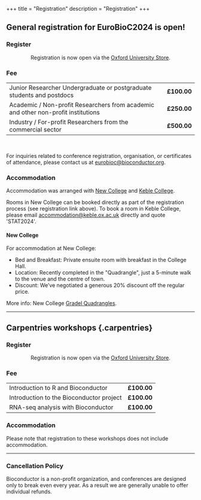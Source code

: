 +++
title = "Registration"
description = "Registration"
+++

## General registration for EuroBioC2024 is open!

<!-- #### Registration fees -->

<!-- {{< feeTable >}} -->

### Register

<center>
<!-- A link to the registration page will appear here when registration is open. -->
Registration is now open via the <a href="https://www.oxforduniversitystores.co.uk/conferences-and-events/statistics/statistics/eurobioc2024" target="_blank">Oxford University Store</a>.
</center>

### Fee

|   |   |
| :----- | :-- |
| Junior Researcher Undergraduate or postgraduate students and postdocs	| **£100.00** |
| Academic / Non-profit Researchers from academic and other non-profit institutions | **£250.00** |
| Industry / For-profit Researchers from the commercial sector | **£500.00** |

<br/>

<!-- **Important**:  If your employer will pay the invoice by bank transfer or reimburse you for the costs, use the name of the institute/company/university and corresponding institutional address.
If you are registering as a private person and will not get reimbursed by your employer, use your private residential address.  -->

<!-- In case of doubts, double check with your employer before registration or send us an email. -->

<!-- {{< registrationForm >}} -->

For inquiries related to conference registration, organisation, or certificates of attendance, please contact us at <eurobioc@bioconductor.org>.

### Accommodation

Accommodation was arranged with [New College](https://www.new.ox.ac.uk/) and [Keble College](https://www.keble.ox.ac.uk/).

Rooms in New College can be booked directly as part of the registration process (see registration link above).
To book a room in Keble College, please email accommodation@keble.ox.ac.uk directly and quote 'STAT2024'.

#### New College

For accommodation at New College:

<!-- - Payment Deadline: Pay by 3<sup>rd</sup> June to guarantee a spot. -->
- Bed and Breakfast: Private ensuite room with breakfast in the College Hall.
- Location: Recently completed in the "Quadrangle", just a 5-minute walk to the venue and the centre of town.
- Discount: We’ve negotiated a generous 20% discount off the regular price.

More info: New College [Gradel Quadrangles](https://www.new.ox.ac.uk/gradel-quadrangles).

<hr/>

## Carpentries workshops {.carpentries}

### Register

<center>
<!-- A link to the registration page will appear here when registration is open. -->
Registration is now open via the <a href="https://www.oxforduniversitystores.co.uk/conferences-and-events/statistics/statistics/bioconductor-carpentries-workshops" target="_blank">Oxford University Store</a>.
</center>

### Fee

|   |   |
| :----- | :-- |
| Introduction to R and Bioconductor	| **£100.00** |
| Introduction to the Bioconductor project | **£100.00** |
| RNA-seq analysis with Bioconductor | **£100.00** |

### Accommodation

Please note that registration to these workshops does not include accommodation.

<hr/>

### Cancellation Policy

Bioconductor is a non-profit organization, and conferences are designed only to break even every year. As a result we are generally unable to offer individual refunds.
